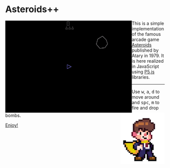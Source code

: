 # Asteroids++

<img align="left" width="400" src="assets/play.gif">

This is a simple implementation of the famous arcade game [Asteroids](https://en.wikipedia.org/wiki/Asteroids_%28video_game%29) published by Atary in 1979. It is here realized in JavaScript using [P5.js](https://p5js.org/) libraries.

<img align="right" width="140" src="assets/super.gif">

---

Use <kbd>w</kbd>, <kbd>a</kbd>, <kbd>d</kbd> to move around and <kbd>spc</kbd>, <kbd>m</kbd> to fire and drop bombs.

[Enjoy!](https://matteogiorgi.github.io/asteroids_plus_plus/src)
